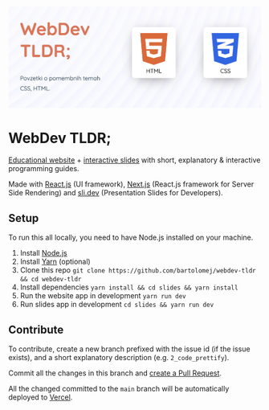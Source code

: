 ![](./public/thumbnail.png)

# WebDev TLDR;

[Educational website](https://webdev-tldr.vercel.app/) + [interactive slides](https://webdev-tldr-slides.vercel.app/) with short, explanatory & interactive programming guides. 

Made with [React.js](https://reactjs.org/) (UI framework), [Next.js](https://nextjs.org/) (React.js framework for Server Side Rendering) and [sli.dev](https://sli.dev) (Presentation Slides for Developers).

## Setup

To run this all locally, you need to have Node.js installed on your machine.

1. Install [Node.js](https://nodejs.org/en/)
2. Install [Yarn](https://classic.yarnpkg.com/en/docs/install/) (optional)
3. Clone this repo `git clone https://github.com/bartolomej/webdev-tldr && cd webdev-tldr`
4. Install dependencies `yarn install && cd slides && yarn install`
5. Run the website app in development `yarn run dev`
6. Run slides app in development `cd slides && yarn run dev`

## Contribute

To contribute, create a new branch prefixed with the issue id (if the issue exists), and a short explanatory description (e.g. `2_code_prettify`).

Commit all the changes in this branch and [create a Pull Request](https://docs.github.com/en/github/collaborating-with-issues-and-pull-requests/creating-a-pull-request).

All the changed committed to the `main` branch will be automatically deployed to [Vercel](https://vercel.com/).
